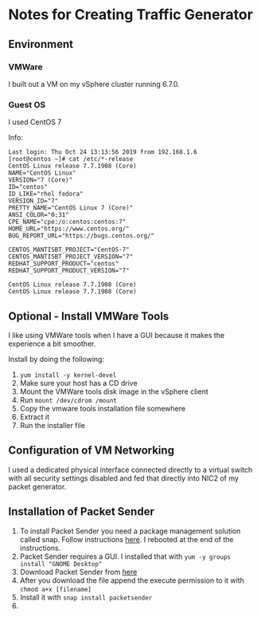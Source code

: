 # Notes for Creating Traffic Generator

## Environment

### VMWare

I built out a VM on my vSphere cluster running 6.7.0.

### Guest OS

I used CentOS 7

Info:

    Last login: Thu Oct 24 13:13:56 2019 from 192.168.1.6
    [root@centos ~]# cat /etc/*-release
    CentOS Linux release 7.7.1908 (Core)
    NAME="CentOS Linux"
    VERSION="7 (Core)"
    ID="centos"
    ID_LIKE="rhel fedora"
    VERSION_ID="7"
    PRETTY_NAME="CentOS Linux 7 (Core)"
    ANSI_COLOR="0;31"
    CPE_NAME="cpe:/o:centos:centos:7"
    HOME_URL="https://www.centos.org/"
    BUG_REPORT_URL="https://bugs.centos.org/"

    CENTOS_MANTISBT_PROJECT="CentOS-7"
    CENTOS_MANTISBT_PROJECT_VERSION="7"
    REDHAT_SUPPORT_PRODUCT="centos"
    REDHAT_SUPPORT_PRODUCT_VERSION="7"

    CentOS Linux release 7.7.1908 (Core)
    CentOS Linux release 7.7.1908 (Core)



## Optional - Install VMWare Tools

I like using VMWare tools when I have a GUI because it makes the experience a bit
smoother.

Install by doing the following:

1. `yum install -y kernel-devel`
2. Make sure your host has a CD drive
3. Mount the VMWare tools disk image in the vSphere client
4. Run `mount /dev/cdrom /mount`
5. Copy the vmware tools installation file somewhere
6. Extract it
7. Run the installer file

## Configuration of VM Networking

I used a dedicated physical interface connected directly to a virtual switch
with all security settings disabled and fed that directly into NIC2 of my packet
generator.

## Installation of Packet Sender

1. To install Packet Sender you need a package management solution called snap. Follow instructions [here](https://snapcraft.io/docs/installing-snap-on-centos). I rebooted at the end of the instructions.
2. Packet Sender requires a GUI. I installed that with `yum -y groups install "GNOME Desktop"`
3. Download Packet Sender from [here](https://packetsender.com/download#show)
4. After you download the file append the execute permission to it with `chmod a+x [filename]`
5. Install it with `snap install packetsender`
6. 